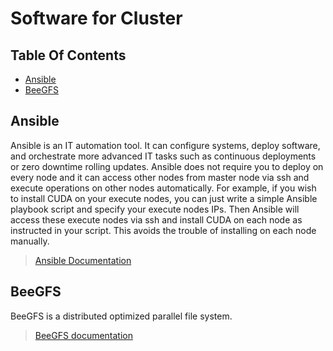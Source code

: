 # Software for Cluster

## Table Of Contents

- [Ansible](#ansible)
- [BeeGFS](#beegfs)

## Ansible

Ansible is an IT automation tool. It can configure systems, deploy software, and orchestrate more advanced IT tasks such as continuous deployments or zero downtime rolling updates. Ansible does not require you to deploy on every node and it can access other nodes from master node via ssh and execute operations on other nodes automatically. For example, if you wish to install CUDA on your execute nodes, you can just write a simple Ansible playbook script and specify your execute nodes IPs. Then Ansible will access these execute nodes via ssh and install CUDA on each node as instructed in your script. This avoids the trouble of installing on each node manually.

> [Ansible Documentation](https://docs.ansible.com/ansible/latest/index.html)

## BeeGFS

BeeGFS is a distributed optimized parallel file system.

> [BeeGFS documentation](https://www.beegfs.io/c/)
